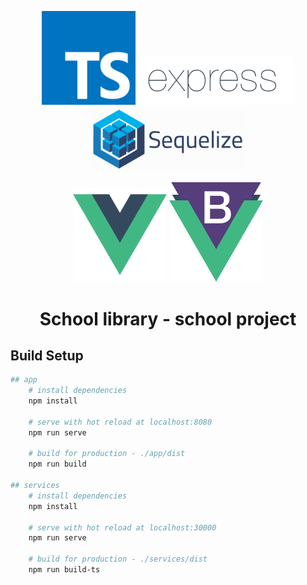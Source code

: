 <p align="center">
  <img src="./app/public/typescript.png" width="150"/> 
  <img src="./app/public/express.png" width="250"/>
  <img src="./app/public/sequelize.png" width="250"/>
</p>
<p align="center">
  <img src="./app/public/vue.png" width="150"/>
  <img src="./app/public/bootstrap-vue.png" width="150"/>
</p>

<h1 align="center">School library - school project</h1>
<h2>Build Setup</h2>


``` bash
## app
    # install dependencies
    npm install

    # serve with hot reload at localhost:8080
    npm run serve

    # build for production - ./app/dist
    npm run build
  
## services
    # install dependencies
    npm install

    # serve with hot reload at localhost:30000
    npm run serve

    # build for production - ./services/dist
    npm run build-ts
```

